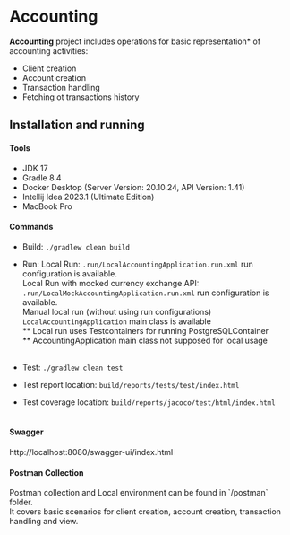 <h1> Accounting </h1>

<b>Accounting</b> project includes operations for basic representation* of accounting activities: <br/>

* Client creation
* Account creation
* Transaction handling
* Fetching ot transactions history

<h2>Installation and running</h2>

<h4>Tools</h4>

* JDK 17 <br/>
* Gradle 8.4 <br/>
* Docker Desktop (Server Version: 20.10.24, API Version: 1.41)<br/>
* Intellij Idea 2023.1 (Ultimate Edition)
* MacBook Pro

<h4>Commands</h4>

* Build: `./gradlew clean build`
* Run:
  Local Run: `.run/LocalAccountingApplication.run.xml` run configuration is available. <br/>
  Local Run with mocked currency exchange API: `.run/LocalMockAccountingApplication.run.xml` run configuration is
  available. <br/>
  Manual local run (without using run configurations) `LocalAccountingApplication` main class is available <br/>
  ** Local run uses Testcontainers for running PostgreSQLContainer<br/>
  ** AccountingApplication main class not supposed for local usage<br/><br/>

* Test: `./gradlew clean test`
* Test report location: `build/reports/tests/test/index.html`
* Test coverage location: `build/reports/jacoco/test/html/index.html` <br/><br/>

<h4>Swagger</h4>
http://localhost:8080/swagger-ui/index.html

<h4>Postman Collection</h4>
Postman collection and Local environment can be found in `/postman` folder. <br/>
It covers basic scenarios for client creation, account creation, transaction handling and view. <br/>

